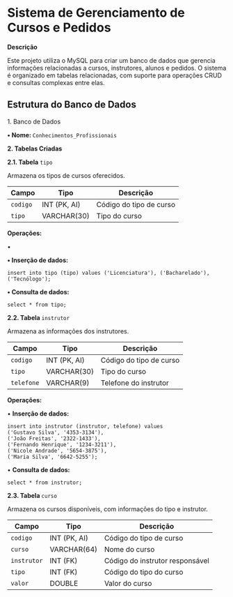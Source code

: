 # Sistema de Gerenciamento de Cursos e Pedidos

<p><b>Descrição</b></p>
<p>Este projeto utiliza o MySQL para criar um banco de dados que gerencia informações relacionadas a cursos, instrutores, alunos e pedidos. O sistema é organizado em tabelas relacionadas, com suporte para operações CRUD e consultas complexas entre elas.</p>

<h2>Estrutura do Banco de Dados</h2>

<p>1. Banco de Dados</p>

<p><b>• Nome: </b><code>Conhecimentos_Profissionais</code></p>

<p><b>2. Tabelas Criadas</b></p>

<p><b>2.1. Tabela</b> <code>tipo</code></p>

<p>Armazena os tipos de cursos oferecidos.</p>


<table>
        <thead>
            <th>Campo</th>
            <th>Tipo</th>
            <th>Descrição</th>
        </thead>
        <tbody>
            <tr>
                <td><code>codigo</code></td>
                <td>INT (PK, AI)</td>
              <td>Código do tipo de curso</td>
            </tr>
            <tr>
                <td><code>tipo</code></td>
                <td>VARCHAR(30)</td>
                <td>Tipo do curso</td>
            </tr>
        </tbody>
    </table>

<p><b>Operações:</b></p>


• 
<p><b>• Inserção de dados:</b></p>

```
insert into tipo (tipo) values ('Licenciatura'), ('Bacharelado'), ('Tecnólogo');
```

<p><b>• Consulta de dados:</b></p>

```
select * from tipo;
```

<p><b>2.2. Tabela </b><code>instrutor</code></p>
<p>Armazena as informações dos instrutores.</p>

<table>
        <thead>
            <th>Campo</th>
            <th>Tipo</th>
            <th>Descrição</th>
        </thead>
        <tbody>
            <tr>
                <td><code>codigo</code></td>
                <td>INT (PK, AI)</td>
              <td>Código do tipo de curso</td>
            </tr>
            <tr>
                <td><code>tipo</code></td>
                <td>VARCHAR(30)</td>
                <td>Tipo do curso</td>
            </tr>
            <tr>
                <td><code>telefone</code></td>
                <td>VARCHAR(9)</td>
                <td>Telefone do instrutor</td>
            </tr>
        </tbody>
    </table>    


<p><b>Operações:</b></p>

<p>• <b>Inserção de dados:</b></p>


```
insert into instrutor (instrutor, telefone) values 
('Gustavo Silva', '4353-3134'),
('João Freitas', '2322-1433'),
('Fernando Henrique', '1234-3211'),
('Nicole Andrade', '5654-3875'),
('Maria Silva', '6642-5255');

```

<p>• <b>Consulta de dados:</b></p>

```
select * from instrutor;

```

<p><b>2.3. Tabela </b><code>curso</code></p>

<p>Armazena os cursos disponíveis, com informações do tipo e instrutor.</p>

<table>
        <thead>
            <th>Campo</th>
            <th>Tipo</th>
            <th>Descrição</th>
        </thead>
        <tbody>
            <tr>
                <td><code>codigo</code></td>
                <td>INT (PK, AI)</td>
              <td>Código do tipo de curso</td>
            </tr>
            <tr>
                <td><code>curso</code></td>
                <td>VARCHAR(64)</td>
                <td>Nome do curso</td>
            </tr>
            <tr>
                <td><code>instrutor</code></td>
                <td>INT (FK)</td>
                <td>Código do instrutor responsável</td>
            </tr>
             <tr>
                <td><code>tipo</code></td>
                <td>INT (FK)</td>
                <td>Código do tipo do curso</td>
            </tr>
            <tr>
                <td><code>valor</code></td>
                <td>DOUBLE</td>
                <td>Valor do curso</td>
            </tr>
        </tbody>
    </table>




